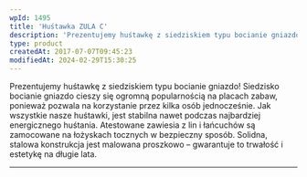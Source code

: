 ```yaml
---
wpId: 1495
title: 'Huśtawka ZULA C'
description: 'Prezentujemy huśtawkę z siedziskiem typu bocianie gniazdo! Siedzisko bocianie gniazdo cieszy się ogromną popularnością na placach zabaw, ponieważ pozwala na korzystanie przez kilka osób jednocześnie. Jak wszystkie nasze huśtawki, jest stabilna nawet podczas najbardziej energicznego huśtania. Atestowane zawiesia z lin i łańcuchów są zamocowane na łożyskach tocznych w bezpieczny sposób. Solidna, stalowa konstrukcja jest malowana ...'
type: product
createdAt: 2017-07-07T09:45:23
modifiedAt: 2024-02-29T15:30:25
---
```



Prezentujemy huśtawkę z siedziskiem typu bocianie gniazdo! Siedzisko bocianie gniazdo cieszy się ogromną popularnością na placach zabaw, ponieważ pozwala na korzystanie przez kilka osób jednocześnie. Jak wszystkie nasze huśtawki, jest stabilna nawet podczas najbardziej energicznego huśtania. Atestowane zawiesia z lin i łańcuchów są zamocowane na łożyskach tocznych w bezpieczny sposób. Solidna, stalowa konstrukcja jest malowana proszkowo – gwarantuje to trwałość i estetykę na długie lata.

* * *
